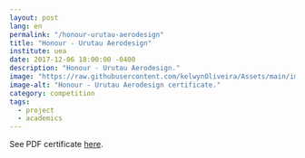 ```yaml
---
layout: post
lang: en
permalink: "/honour-urutau-aerodesign"
title: "Honour - Urutau Aerodesign"
institute: uea
date: 2017-12-06 18:00:00 -0400
description: "Honour - Urutau Aerodesign."
image: "https://raw.githubusercontent.com/kelwynOliveira/Assets/main/img/certificates/licences-and-certifications/uea/urutau/honour-urutau-aerodesign.jpg"
image-alt: "Honour - Urutau Aerodesign certificate."
category: competition
tags:
  - project
  - academics
---
```


See PDF certificate <a href="https://docs.google.com/viewer?url=https://raw.githubusercontent.com/kelwynOliveira/Assets/main/PDF/certificates/licences-and-certifications/{{page.institute}}{{page.permalink}}.pdf" target="_blank">here</a>.
